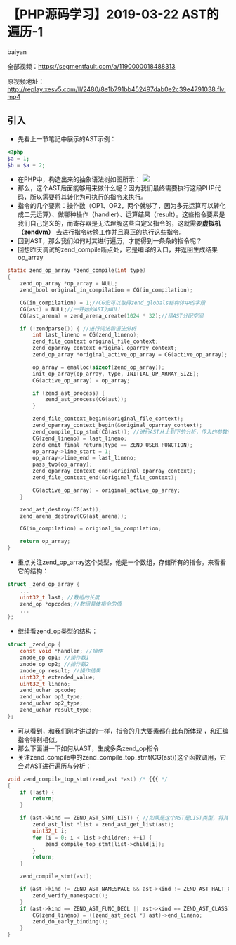 # **【PHP源码学习】2019-03-22 AST的遍历-1**
baiyan

全部视频：https://segmentfault.com/a/1190000018488313

原视频地址：http://replay.xesv5.com/ll/2480/8e1b791bb452497dab0e2c39e4791038.flv.mp4

## 引入
 - 先看上一节笔记中展示的AST示例：
```php
<?php
$a = 1;
$b = $a + 2;
```
 - 在PHP中，构造出来的抽象语法树如图所示：
![](http://pq370w15r.bkt.clouddn.com/notebook/2019/5/7/1557197219995.png)
 - 那么，这个AST后面能够用来做什么呢？因为我们最终需要执行这段PHP代码，所以需要将其转化为可执行的指令来执行。
 - 指令的几个要素：操作数（OP1、OP2，两个就够了，因为多元运算可以转化成二元运算）、做哪种操作（handler）、运算结果（result）。这些指令要素是我们自己定义的，而寄存器是无法理解这些自定义指令的，这就需要**虚拟机（zendvm）** 去进行指令转换工作并且真正的执行这些指令。
 - 回到AST，那么我们如何对其进行遍历，才能得到一条条的指令呢？
 - 回想昨天调试的zend_compile断点处，它是编译的入口，并返回生成结果op_array
```c
static zend_op_array *zend_compile(int type)
{
	zend_op_array *op_array = NULL;
	zend_bool original_in_compilation = CG(in_compilation);

	CG(in_compilation) = 1;//CG宏可以取得zend_globals结构体中的字段
	CG(ast) = NULL;//一开始的AST为NULL
	CG(ast_arena) = zend_arena_create(1024 * 32);//给AST分配空间

	if (!zendparse()) { //进行词法和语法分析
		int last_lineno = CG(zend_lineno);
		zend_file_context original_file_context;
		zend_oparray_context original_oparray_context;
		zend_op_array *original_active_op_array = CG(active_op_array);

		op_array = emalloc(sizeof(zend_op_array));
		init_op_array(op_array, type, INITIAL_OP_ARRAY_SIZE);
		CG(active_op_array) = op_array;

		if (zend_ast_process) {
			zend_ast_process(CG(ast));
		}

		zend_file_context_begin(&original_file_context);
		zend_oparray_context_begin(&original_oparray_context);
		zend_compile_top_stmt(CG(ast)); //进行AST从上到下的分析，传入的参数就是ast
		CG(zend_lineno) = last_lineno;
		zend_emit_final_return(type == ZEND_USER_FUNCTION);
		op_array->line_start = 1;
		op_array->line_end = last_lineno;
		pass_two(op_array);
		zend_oparray_context_end(&original_oparray_context);
		zend_file_context_end(&original_file_context);

		CG(active_op_array) = original_active_op_array;
	}

	zend_ast_destroy(CG(ast));
	zend_arena_destroy(CG(ast_arena));

	CG(in_compilation) = original_in_compilation;

	return op_array;
}
```
 - 重点关注zend_op_array这个类型，他是一个数组，存储所有的指令。来看看它的结构：
```c
struct _zend_op_array {
	...
	uint32_t last; //数组的长度
	zend_op *opcodes;//数组具体指令的值
	...
};
```
 - 继续看zend_op类型的结构：
```c
struct _zend_op {
	const void *handler; //操作
	znode_op op1; //操作数1
	znode_op op2; //操作数2
	znode_op result; //操作结果
	uint32_t extended_value;
	uint32_t lineno;
	zend_uchar opcode;
	zend_uchar op1_type;
	zend_uchar op2_type;
	zend_uchar result_type;
};
```
 - 可以看到，和我们刚才讲过的一样，指令的几大要素都在此有所体现 ，和汇编指令特别相似。
 - 那么下面讲一下如何从AST，生成多条zend_op指令
 - 关注zend_compile中的zend_compile_top_stmt(CG(ast))这个函数调用，它会对AST进行遍历与分析：
```c
void zend_compile_top_stmt(zend_ast *ast) /* {{{ */
{
	if (!ast) {
		return;
	}

	if (ast->kind == ZEND_AST_STMT_LIST) { //如果是这个AST是LIST类型，将其转换成ZEND_AST_LIST类型即可（上一篇笔记是直接强转的）
		zend_ast_list *list = zend_ast_get_list(ast);
		uint32_t i;
		for (i = 0; i < list->children; ++i) {
			zend_compile_top_stmt(list->child[i]);
		}
		return;
	}

	zend_compile_stmt(ast);

	if (ast->kind != ZEND_AST_NAMESPACE && ast->kind != ZEND_AST_HALT_COMPILER) {
		zend_verify_namespace();
	}
	if (ast->kind == ZEND_AST_FUNC_DECL || ast->kind == ZEND_AST_CLASS) {
		CG(zend_lineno) = ((zend_ast_decl *) ast)->end_lineno;
		zend_do_early_binding();
	}
}
```